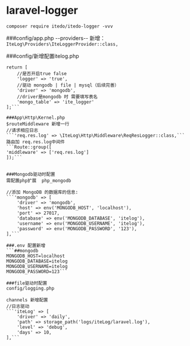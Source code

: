 # laravel-logger
```composer require itedo/itedo-logger -vvv```

###config/app.php
--providers--
新增：
```IteLog\Providers\IteLoggerProvider::class,```

###config/新增配置itelog.php
```<?php
return [
    //是否开启true false
    'logger' => 'true',
    //驱动 mongodb | file | mysql（后续完善）
    'driver' => 'mongodb',
    //driver是mongodb 时 需要填写表名
    'mongo_table' => 'ite_logger'
];```

###App\Http\Kernel.php
$routeMiddleware 新增一行
//请求相应日志
```'req.res.log' => \IteLog\Http\Middleware\ReqResLogger::class,```
路由加 req.res.log中间件
```Route::group([
'middleware' => ['req.res.log']
]);```


###Mongodb驱动时配置
需配置php扩展  php_mongodb

//添加 MongoDB 的数据库的信息:
```'mongodb' => [
    'driver' => 'mongodb',
    'host' => env('MONGODB_HOST', 'localhost'),
    'port' => 27017,
    'database' => env('MONGODB_DATABASE', 'itelog'),
    'username' => env('MONGODB_USERNAME', 'itelog'),
    'password' => env('MONGODB_PASSWORD', '123'),
],```

###.env 配置新增
```##mongodb
MONGODB_HOST=localhost
MONGODB_DATABASE=itelog
MONGODB_USERNAME=itelog
MONGODB_PASSWORD=123```

###file驱动时配置
config/logging.php

channels 新增配置
//日志驱动
```'iteLog' => [
    'driver' => 'daily',
    'path' => storage_path('logs/iteLog/laravel.log'),
    'level' => 'debug',
    'days' => 10,
],```